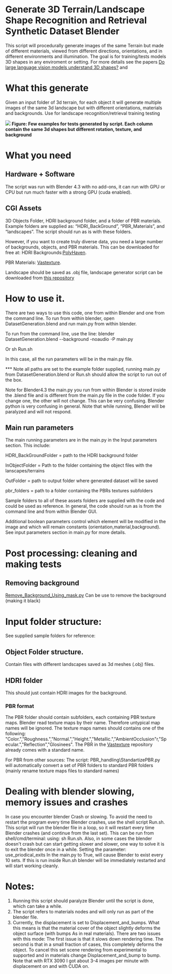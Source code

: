 # Generate 3D Terrain/Landscape Shape Recognition and Retrieval Synthetic Dataset Blender


This script will procedurally generate images of the same Terrain but made of different materials, viewed from different directions, orientations, and in different environments and illumination. The goal is  for training/tests models 3D shapes in any enviroment or setting. For more details see the papers [Do large language vision models understand 3D shapes?](https://arxiv.org/pdf/2412.10908) and
 
# What this generate
Given an input folder of 3d terrain, for each object it will generate multiple images of the same 3d landscape but with different orientations, materials and backgrounds.
Use for landscape recognition/retrieval training testing

![](/selectedMerged.jpg)
**Figure: Few examples for tests generated by script. Each column contain the same 3d shapes but different rotation, texture, and background**



# What you need
## Hardware + Software
The script was run with Blender 4.3  with no add-ons, it can run with GPU or CPU but run much faster with a strong GPU (cuda enabled).

## CGI Assets  
 
3D Objects Folder, HDRI background folder, and a folder of PBR materials. Example folders are supplied as: “HDRI_BackGround”, “PBR_Materials”, and “landscapes”.
The script should run as is with these folders.

However, if you want to create truly diverse data, you need a large number of backgrounds, objects, and PBR materials. This can be downloaded for free at:
HDRI Backgrounds:[PolyHaven](https://polyhaven.com/).

PBR Materials: [Vastexture](https://sites.google.com/view/infinitexture/home).
 
Landscape should be saved as .obj file, landscape generator script can be downloaded from  [this repository](https://github.com/sagieppel/Infinite-Landscape-Generator)

# How to use it.
There are two ways to use this code, one from within Blender and one from the command line.
To run from within blender, open DatasetGeneration.blend and run  main.py from within blender.

To run from the command line, use the line:
blender DatasetGeneration.blend --background -noaudio -P  main.py

Or sh Run.sh

In this case, all the run parameters will be in the main.py file.


*** Note all paths are set to the example folder supplied, running main.py from DatasetGeneration.blend or  Run.sh should allow the script to run out of the box.

Note for Blender4.3  the main.py you run from within Blender is stored inside the .blend file and is different from the main.py file in the code folder.
If you change one, the other will not change.
This can be very confusing. Blender python is very confusing in general.
Note that while running, Blender will be paralyzed and will not respond.



## Main run parameters

The main running parameters are in the main.py in the Input parameters section.
This include:

HDRI_BackGroundFolder = path to the HDRI background folder

InObjectFolder = Path to the folder containing the object files with the lanscapes/terrains

OutFolder = path to output folder where generated dataset will be saved

pbr_folders  = path to a folder containing the PBRs textures subfolders

Sample folders to all of these assets folders are supplied with the code and could be used as reference.
In general, the code should run as is from the command line and from within Blender GUI.

Additional boolean parameters control which element will be modified in the image and which will remain constants (orientation,material,background). See input parameters section in main.py for more details.

# Post processing: cleaning and making tests
## Removing background 
[Remove_Background_Using_mask.py](Remove_Background_Using_mask.py) Can be use to remove the background (making it black)

# Input folder structure:
See supplied sample folders for reference:

## Object Folder structure.
Contain files with different landscapes saved as 3d meshes (.obj) files.

## HDRI folder
This should just contain HDRI images for the background.

### PBR format
The PBR folder should contain subfolders, each containing PBR texture maps.
Blender read texture maps by their name. Therefore untypical map names will be ignored. The texture maps names should contains one of the following: "Color.","Roughness.","Normal.","Height.","Metallic.","AmbientOcclusion"r,"Specular.","Reflection","Glosinees". The PBR in the [Vastexture](https://sites.google.com/view/infinitexture/home) repository already comes with a standard name.

For PBR from other sources: The script: PBR_handling\StandartizePBR.py will automatically convert a set of PBR folders to standard PBR folders (mainly rename texture maps files to standard names)



# Dealing with blender slowing, memory  issues and crashes
In case you encounter blender Crash or slowing. To avoid the need to restart the program every time Blender crashes, use the shell script Run.sh. This script will run the blender file in a loop, so it will restart every time Blender crashes (and continue from the last set). This can be run from shell/cmd/terminal: using: sh Run.sh.
Also, in some cases the blender doesn't crash but  can start getting slower and slower, one way to solve it is to exit the blender once in  a while. Setting the parameter: use_priodical_exits
In the main.py to True, will cause Blender to exist every 10 sets. If this is run inside Run.sh blender will be immediately restarted and will start working cleanly.


# Notes:
1) Running this script should paralyze Blender until the script is done, which can take a while.
2) The script refers to materials nodes and will only run as part of the blender file.
3) Currently, the displacement is set to Displacement_and_bumps. What this means is that the material cover of the object slightly deforms the object surface (with bumps As in real materials).
There are two issues with this mode: The first issue is that it slows down rendering time. The second is that in a small fraction of cases, this completely deforms the object.
To cancel this set scene rendering from experimental to supported and in materials change Displacement_and_bump to bump. Note that with RTX 3090 I got about 3-4 images per minute with displacement on and with CUDA on.


